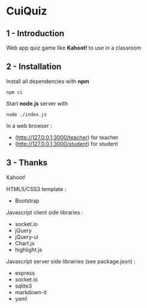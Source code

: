 # CuiQuiz


## 1 - Introduction
Web app quiz game like **Kahoot!** to use in a classroom


## 2 - Installation
Install all dependencies with **npm**
```
npm ci
```

Start **node.js** server with
```
node ./index.js
```

In a web browser : 
- (http://127.0.0.1:3000/teacher) for teacher
- (http://127.0.0.1:3000/student) for student


## 3 - Thanks
Kahoot!

HTML5/CSS3 template :
- Bootstrap

Javascript client side libraries :
- socket.io
- jQuery
- jQuery-ui
- Chart.js
- highlight.js

Javascript server side librairies (see package.json) :
- express
- socket.io
- sqlite3
- markdown-it
- yaml
